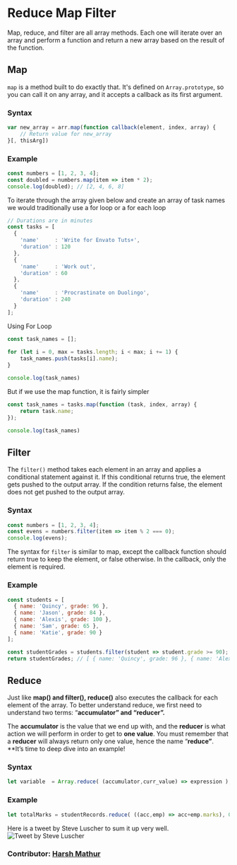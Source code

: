 # Reduce Map Filter

Map, reduce, and filter are all array methods. Each one will iterate over an array and perform a function and return a new array based on the result of the function.

## Map

`map` is a method built to do exactly that. It's defined on `Array.prototype`, so you can call it on any array, and it accepts a callback as its first argument.

### Syntax

```jsx
var new_array = arr.map(function callback(element, index, array) {
    // Return value for new_array
}[, thisArg])
```

### Example

```jsx
const numbers = [1, 2, 3, 4];
const doubled = numbers.map(item => item * 2);
console.log(doubled); // [2, 4, 6, 8]
```

To iterate through the array given below and create an array of task names we would traditionally use a for loop or a for each loop

```jsx
// Durations are in minutes 
const tasks = [
  {
    'name'     : 'Write for Envato Tuts+',
    'duration' : 120
  },
  {
    'name'     : 'Work out',
    'duration' : 60
  },
  {
    'name'     : 'Procrastinate on Duolingo',
    'duration' : 240
  }
];
```

Using For Loop

```jsx
const task_names = [];
 
for (let i = 0, max = tasks.length; i < max; i += 1) {
    task_names.push(tasks[i].name);
}

console.log(task_names)
```

But if we use the map function, it is fairly simpler 

```jsx
const task_names = tasks.map(function (task, index, array) {
    return task.name; 
});

console.log(task_names)
```

## Filter

The `filter()` method takes each element in an array and applies a conditional statement against it. If this conditional returns true, the element gets pushed to the output array. If the condition returns false, the element does not get pushed to the output array.

### Syntax

```jsx
const numbers = [1, 2, 3, 4];
const evens = numbers.filter(item => item % 2 === 0);
console.log(evens);
```

The syntax for `filter` is similar to map, except the callback function should return true to keep the element, or false otherwise. In the callback, only the element is required.

### Example

```jsx
const students = [
  { name: 'Quincy', grade: 96 },
  { name: 'Jason', grade: 84 },
  { name: 'Alexis', grade: 100 },
  { name: 'Sam', grade: 65 },
  { name: 'Katie', grade: 90 }
];

const studentGrades = students.filter(student => student.grade >= 90);
return studentGrades; // [ { name: 'Quincy', grade: 96 }, { name: 'Alexis', grade: 100 }, { name: 'Katie', grade: 90 } ]
```

## Reduce

Just like **map() and filter(), reduce()** also executes the callback for each element of the array. To better understand reduce, we first need to understand two terms: “**accumulator” and “reducer”.**

The **accumulator** is the value that we end up with, and the **reducer** is what action we will perform in order to get to **one value**. You must remember that a **reducer** will always return only one value, hence the name “**reduce”**. **It’s time to deep dive into an example!

### Syntax

```jsx
let variable  = Array.reduce( (accumulator,curr_value) => expression ), intialValue)
```

### Example

```jsx
let totalMarks = studentRecords.reduce( ((acc,emp) => acc+emp.marks), 0)console.log(totalMarks);// logs: 241
```

Here is a tweet by Steve Luscher to sum it up very well.
![Tweet by Steve Luscher](https://user-images.githubusercontent.com/58532371/135125209-3a9b9f95-503f-46e4-b9f7-f03af8c568a5.png)

### **Contributor:** [Harsh Mathur](https://github.com/harshmathurx)
